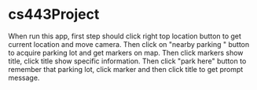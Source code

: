 # cs443Project

When run this app, first step should click right top location button to get current location and move camera. Then click on "nearby parking " button to acquire parking lot and get markers on map. Then click  markers show title, click title show specific information. Then click "park here" button to remember that parking lot, click marker and then click title to get prompt message. 
